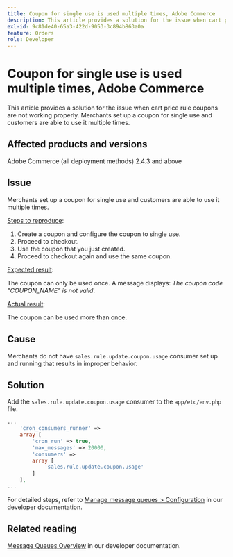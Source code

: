 ```yaml
---
title: Coupon for single use is used multiple times, Adobe Commerce
description: This article provides a solution for the issue when cart price rule coupons are not working properly. Merchants set up a coupon for single use and customers are able to use it multiple times.
exl-id: 9c81de40-65a3-422d-9053-3c894b863a0a
feature: Orders
role: Developer
---
```

# Coupon for single use is used multiple times, Adobe Commerce

This article provides a solution for the issue when cart price rule coupons are not working properly. Merchants set up a coupon for single use and customers are able to use it multiple times.


## Affected products and versions

Adobe Commerce (all deployment methods) 2.4.3 and above

## Issue

Merchants set up a coupon for single use and customers are able to use it multiple times.

<u>Steps to reproduce</u>:

1. Create a coupon and configure the coupon to single use.
1. Proceed to checkout.
1. Use the coupon that you just created.
1. Proceed to checkout again and use the same coupon.

<u>Expected result</u>:

The coupon can only be used once. A message displays: *The coupon code "COUPON_NAME" is not valid*.

<u>Actual result</u>:

The coupon can be used more than once.


## Cause

Merchants do not have `sales.rule.update.coupon.usage` consumer set up and running that results in improper behavior.

## Solution

Add the `sales.rule.update.coupon.usage` consumer to the `app/etc/env.php` file.

```php
...
    'cron_consumers_runner' =>
    array [
        'cron_run' => true,
        'max_messages' => 20000,
        'consumers' =>
        array [
            'sales.rule.update.coupon.usage'
        ]
    ],
...
```

For detailed steps, refer to [Manage message queues > Configuration](https://experienceleague.adobe.com/en/docs/commerce-operations/configuration-guide/message-queues/manage-message-queues#configuration) in our developer documentation.

## Related reading

[Message Queues Overview](https://experienceleague.adobe.com/en/docs/commerce-operations/configuration-guide/message-queues/message-queue-framework) in our developer documentation.
